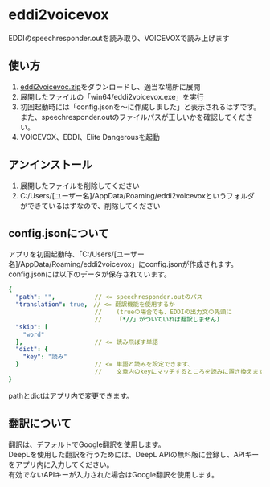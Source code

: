 # eddi2voicevox

EDDIのspeechresponder.outを読み取り、VOICEVOXで読み上げます

## 使い方

1. [eddi2voicevoc.zip](https://github.com/heishi1HUMANITY/eddi2voicevox/releases)をダウンロードし、適当な場所に展開
2. 展開したファイルの「win64/eddi2voicevox.exe」を実行
3. 初回起動時には「config.jsonを～に作成しました」と表示されるはずです。また、speechresponder.outのファイルパスが正しいかを確認してください。
4. VOICEVOX、EDDI、Elite Dangerousを起動

## アンインストール

1. 展開したファイルを削除してください
2. C:/Users/[ユーザー名]/AppData/Roaming/eddi2voicevoxというフォルダができているはずなので、削除してください

## config.jsonについて

アプリを初回起動時、「C:/Users/[ユーザー名]/AppData/Roaming/eddi2voicevox」にconfig.jsonが作成されます。  
config.jsonには以下のデータが保存されています。

```yaml
{
  "path": "",           // <= speechresponder.outのパス 
  "translation": true,　// <= 翻訳機能を使用するか
                        //    (trueの場合でも、EDDIの出力文の先頭に
                        //    「*//」がついていれば翻訳しません)
  "skip": [
    "word"
  ],                    // <= 読み飛ばす単語
  "dict": {
    "key": "読み"
  }                     // <= 単語と読みを設定できます、
                        //    文章内のkeyにマッチするところを読みに置き換えます
}
```

pathとdictはアプリ内で変更できます。

## 翻訳について

翻訳は、デフォルトでGoogle翻訳を使用します。  
DeepLを使用した翻訳を行うためには、DeepL APIの無料版に登録し、APIキーをアプリ内に入力してください。  
有効でないAPIキーが入力された場合はGoogle翻訳を使用します。
